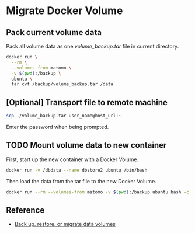 # Migrate Docker Volume

## Pack current volume data

Pack all volume data as one _volume_backup.tar_ file in current directory.

```bash
docker run \
  --rm \
  --volumes-from matomo \
  -v $(pwd):/backup \
  ubuntu \
  tar cvf /backup/volume_backup.tar /data
```

## [Optional] Transport file to remote machine

```bash
scp ./volume_backup.tar user_name@host_url:~
```

Enter the password when being prompted.

## TODO Mount volume data to new container

First, start up the new container with a Docker Volume.

```bash
docker run -v /dbdata --name dbstore2 ubuntu /bin/bash
```

Then load the data from the tar file to the new Docker Volume.

```bash
docker run --rm --volumes-from matomo -v $(pwd):/backup ubuntu bash -c "cd /data && tar xvf /backup/volume_backup.tar --strip 1"
```

## Reference

- [Back up, restore, or migrate data volumes](https://docs.docker.com/engine/storage/volumes/#back-up-restore-or-migrate-data-volumes)
